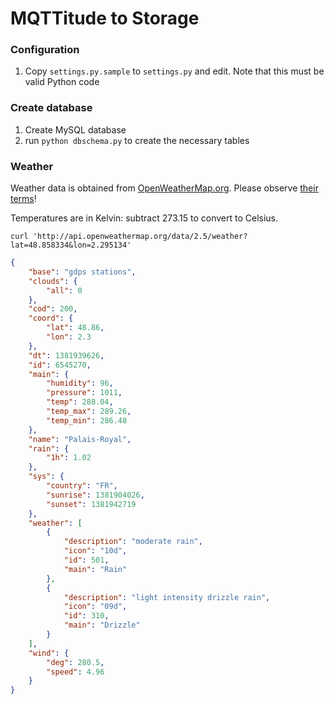 # MQTTitude to Storage

### Configuration

1. Copy `settings.py.sample` to `settings.py` and edit. Note that this must be valid Python code

### Create database

1. Create MySQL database
2. run `python dbschema.py` to create the necessary tables


### Weather

Weather data is obtained from [OpenWeatherMap.org](http://openweathermap.org/). Please observe [their terms](http://openweathermap.org/price)!

Temperatures are in Kelvin: subtract 273.15 to convert to Celsius.

```
curl 'http://api.openweathermap.org/data/2.5/weather?lat=48.858334&lon=2.295134'
```

```json
{
    "base": "gdps stations", 
    "clouds": {
        "all": 0
    }, 
    "cod": 200, 
    "coord": {
        "lat": 48.86, 
        "lon": 2.3
    }, 
    "dt": 1381939626, 
    "id": 6545270, 
    "main": {
        "humidity": 96, 
        "pressure": 1011, 
        "temp": 288.04, 
        "temp_max": 289.26, 
        "temp_min": 286.48
    }, 
    "name": "Palais-Royal", 
    "rain": {
        "1h": 1.02
    }, 
    "sys": {
        "country": "FR", 
        "sunrise": 1381904026, 
        "sunset": 1381942719
    }, 
    "weather": [
        {
            "description": "moderate rain", 
            "icon": "10d", 
            "id": 501, 
            "main": "Rain"
        }, 
        {
            "description": "light intensity drizzle rain", 
            "icon": "09d", 
            "id": 310, 
            "main": "Drizzle"
        }
    ], 
    "wind": {
        "deg": 280.5, 
        "speed": 4.96
    }
}
```
